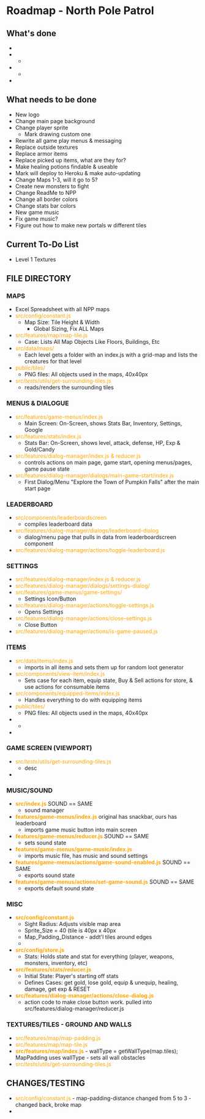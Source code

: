# Roadmap - North Pole Patrol

## What's done
- 
- 
  - 
- 
  - 
- 

## What needs to be done
- New logo
- Change main page background
- Change player sprite
  - Mark drawing custom one
- Rewrite all game play menus & messaging
- Replace outside textures
- Replace armor items
- Replace picked up items, what are they for?
- Make healing potions findable & useable
- Mark will deploy to Heroku & make auto-updating
- Change Maps 1-3, will it go to 5?
- Create new monsters to fight
- Change ReadMe to NPP
- Change all border colors
- Change stats bar colors
- New game music
- Fix game music?
- Figure out how to make new portals w different tiles

## Current To-Do List
- Level 1 Textures

## FILE DIRECTORY
### MAPS
- Excel Spreadsheet with all NPP maps
- <span style="color:orange">src/config/constant.js</span>
  - Map Size: Tile Height & Width
    - Global Sizing, Fix ALL Maps
- <span style="color:orange">src/features/map/map-tile.js</span>
  - Case: Lists All Map Objects Like Floors, Buildings, Etc
- <span style="color:orange">src/data/maps/</span>
  - Each level gets a folder with an index.js with a grid-map and lists the creatures for that level
- <span style="color:orange">public/tiles/</span>
  - PNG files: All objects used in the maps, 40x40px
- <span style="color:orange">src/_tests_/utils/get-surrounding-tiles.js</span>
  - reads/renders the surrounding tiles

### MENUS & DIALOGUE
- <span style="color:orange">src/features/game-menus/index.js</span>
  - Main Screen: On-Screen, shows Stats Bar, Inventory, Settings, Google
- <span style="color:orange">src/features/stats/index.js</span>
  - Stats Bar: On-Screen, shows level, attack, defense, HP, Exp & Gold/Candy
- <span style="color:orange">src/features/dialog-manager/index.js & reducer.js</span>
  - controls actions on main page, game start, opening menus/pages, game pause state
- <span style="color:orange">src/features/dialog-manager/dialogs/main-game-start/index.js</span>
  - First Dialog/Menu "Explore the Town of Pumpkin Falls" after the main start page

### LEADERBOARD
- <span style="color:orange">src/components/leaderboardscreen</span>
  - compiles leaderboard data
- <span style="color:orange">src/features/dialog-manager/dialogs/leaderboard-dialog</span>
  - dialog/menu page that pulls in data from leaderboardscreen component
- <span style="color:orange">src/features/dialog-manager/actions/toggle-leaderboard.js</span>
  
### SETTINGS
- <span style="color:orange">src/features/dialog-manager/index.js & reducer.js</span>
- <span style="color:orange">src/features/dialog-manager/dialogs/settings-dialog/</span>
- <span style="color:orange">src/features/game-menus/game-settings/</span>
  - Settings Icon/Button
- <span style="color:orange">src/features/dialog-manager/actions/toggle-settings.js</span>
  - Opens Settings
- <span style="color:orange">src/features/dialog-manager/actions/close-settings.js</span>
  - Close Button
- <span style="color:orange">src/features/dialog-manager/actions/is-game-paused.js</span>

### ITEMS
- <span style="color:orange">src/data/items/index.js</span>
  - imports in all items and sets them up for random loot generator
- <span style="color:orange">src/components/view-item/index.js</span>
  - Sets case for each item, equip state, Buy & Sell actions for store, & use actions for consumable items
- <span style="color:orange">src/components/equipped-items/index.js</span>
  - Handles everything to do with equipping items
- <span style="color:orange">public/tiles/</span>
  - PNG files: All objects used in the maps, 40x40px
- 
  - 
- 

### GAME SCREEN (VIEWPORT)
- <span style="color:orange">src/_tests_/utils/get-surrounding-tiles.js</span>
  - desc
- 

### MUSIC/SOUND
- <span style="color:orange"><b>src/index.js</b></span> SOUND == SAME
  - sound manager
- <span style="color:orange"><b>features/game-menus/index.js</b></span> original has snackbar, ours has leaderboard
  - imports game music button into main screen
- <span style="color:orange"><b>features/game-menus/reducer.js</b></span> SOUND == SAME
  - sets sound state
- <span style="color:orange"><b>features/game-menus/game-music/index.js</b></span>
  - imports music file, has music and sound settings
- <span style="color:orange"><b>features/game-menus/actions/game-sound-enabled.js</b></span> SOUND == SAME
  - exports sound state
- <span style="color:orange"><b>features/game-menus/actions/set-game-sound.js</b></span> SOUND == SAME
  - exports default sound state


### MISC
- <span style="color:orange"><b>src/config/constant.js</b></span>
  - Sight Radius: Adjusts visible map area
  - Sprite_Size = 40 (tile is 40px x 40px
  - Map_Padding_Distance - addt'l tiles around edges
  - 
- <span style="color:orange"><b>src/config/store.js</b></span>
  - Stats: Holds state and stat for everything (player, weapons, monsters, inventory, etc)
- <span style="color:orange"><b>src/features/stats/reducer.js</b></span>
  - Initial State: Player's starting off stats
  - Defines Cases: get gold, lose gold, equip & unequip, healing, damage, get exp & RESET
- <span style="color:orange"><b>src/features/dialog-manager/actions/close-dialog.js</b></span>
  - action code to make close button work. pulled into src/features/dialog-manager/reducer.js

### TEXTURES/TILES - GROUND AND WALLS
- <span style="color:orange">src/features/map/map-padding.js</span>
- <span style="color:orange">src/features/map/map-tile.js</span>
- <span style="color:orange"><b>src/features/map/index.js</b></span> - wallType = getWallType(map.tiles); MapPadding uses wallType - sets all wall obstacles
- <span style="color:orange">src/_tests_/utils/get-surrounding-tiles.js</span>


## CHANGES/TESTING
- <span style="color:orange">src/config/constant.js</span> - map-padding-distance changed from 5 to 3 - changed back, broke map
- 
